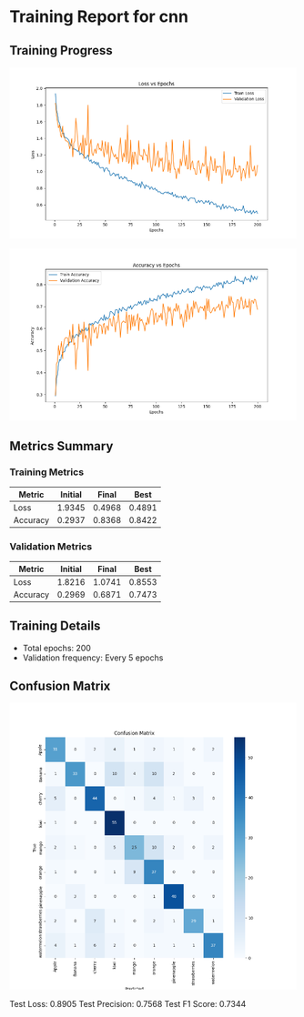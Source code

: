 
# Training Report for cnn

## Training Progress

![Loss vs Epochs](docs/cnn_loss.png)

![Accuracy vs Epochs](docs/cnn_accuracy.png)

## Metrics Summary

### Training Metrics

| Metric | Initial | Final | Best |
|--------|---------|-------|------|
| Loss   | 1.9345 | 0.4968 | 0.4891 |
| Accuracy | 0.2937 | 0.8368 | 0.8422 |

### Validation Metrics

| Metric | Initial | Final | Best |
|--------|---------|-------|------|
| Loss   | 1.8216 | 1.0741 | 0.8553 |
| Accuracy | 0.2969 | 0.6871 | 0.7473 |

## Training Details

- Total epochs: 200
- Validation frequency: Every 5 epochs

## Confusion Matrix

![Confusion Matrix](docs/cnn_confusion_matrix.png)

Test Loss: 0.8905
Test Precision: 0.7568
Test F1 Score: 0.7344